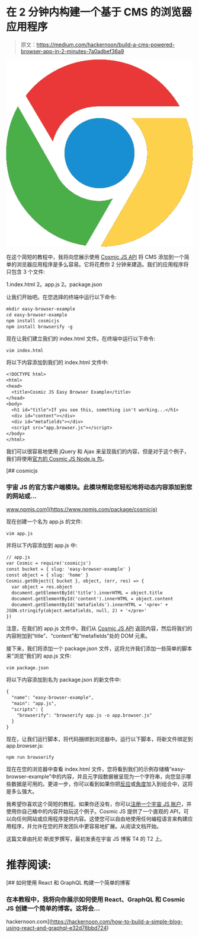 # 在 2 分钟内构建一个基于 CMS 的浏览器应用程序

> 原文：<https://medium.com/hackernoon/build-a-cms-powered-browser-app-in-2-minutes-7a0adbef36a9>

![](img/644619a13a4c2e9115269eef7778c74f.png)

在这个简短的教程中，我将向您展示使用 [Cosmic JS API](https://cosmicjs.com) 将 CMS 添加到一个简单的浏览器应用程序是多么容易。它将花费你 2 分钟来建造。我们的应用程序将只包含 3 个文件:

1.index.html
2。app.js
2。package.json

让我们开始吧。在您选择的终端中运行以下命令:

```
mkdir easy-browser-example
cd easy-browser-example
npm install cosmicjs
npm install browserify -g
```

现在让我们建立我们的 index.html 文件。在终端中运行以下命令:

```
vim index.html
```

将以下内容添加到我们的 index.html 文件中:

```
<!DOCTYPE html>
<html>
<head>
  <title>Cosmic JS Easy Browser Example</title>
</head>
<body>
  <h1 id="title">If you see this, something isn't working...</h1>
  <div id="content"></div>
  <div id="metafields"></div>
  <script src="app.browser.js"></script>
</body>
</html>
```

我们可以很容易地使用 jQuery 和 Ajax 来呈现我们的内容，但是对于这个例子，我们将使用[官方的 Cosmic JS Node.js 包](https://www.npmjs.com/package/cosmicjs)。

[](https://www.npmjs.com/package/cosmicjs) [## cosmicjs

### 宇宙 JS 的官方客户端模块。此模块帮助您轻松地将动态内容添加到您的网站或…

www.npmjs.com](https://www.npmjs.com/package/cosmicjs) 

现在创建一个名为 app.js 的文件:

```
vim app.js
```

并将以下内容添加到 app.js 中:

```
// app.js
var Cosmic = require('cosmicjs')
const bucket = { slug: 'easy-browser-example' }
const object = { slug: 'home' }
Cosmic.getObject({ bucket }, object, (err, res) => {
  var object = res.object
  document.getElementById('title').innerHTML = object.title
  document.getElementById('content').innerHTML = object.content
  document.getElementById('metafields').innerHTML = '<pre>' + JSON.stringify(object.metafields, null, 2) + '</pre>'
})
```

注意，在我们的 app.js 文件中，我们从 [Cosmic JS API](https://cosmicjs.com) 返回内容，然后将我们的内容附加到“title”、“content”和“metafields”处的 DOM 元素。

接下来，我们将添加一个 package.json 文件，这将允许我们添加一些简单的脚本来“浏览”我们的 app.js 文件:

```
vim package.json
```

将以下内容添加到名为 package.json 的新文件中:

```
{
  "name": "easy-browser-example",
  "main": "app.js",
  "scripts": {
    "browserify": "browserify app.js -o app.browser.js"
  }
}
```

现在，让我们运行脚本，将代码捆绑到浏览器中。运行以下脚本，将新文件绑定到 app.browser.js:

```
npm run browserify
```

现在在您的浏览器中查看 index.html 文件，您将看到我们的示例存储桶“easy-browser-example”中的内容，并且元字段数据被呈现为一个字符串，向您显示哪些数据是可用的。更进一步，你可以看到如果你把[反应](https://cosmicjs.com/knowledge-base/react-cms)或[角度](https://cosmicjs.com/knowledge-base/angularjs-cms)加入到组合中，这将是多么强大。

我希望你喜欢这个简短的教程。如果你还没有，你可以[注册一个宇宙 JS 账户](https://cosmicjs.com/signup)，并使用你自己桶中的内容开始玩这个例子。Cosmic JS 提供了一个直观的 API，可以向任何网站或应用程序提供内容。这使您可以自由地使用任何编程语言来构建应用程序，并允许在您的开发团队中更容易地扩展。从阅读文档开始。

这篇文章由托尼·斯皮罗撰写，最初发表在宇宙 JS 博客 T4 的 T2 上。

# 推荐阅读:

[](https://hackernoon.com/how-to-build-a-simple-blog-using-react-and-graphql-e32d78bbd724) [## 如何使用 React 和 GraphQL 构建一个简单的博客

### 在本教程中，我将向你展示如何使用 React、GraphQL 和 Cosmic JS 创建一个简单的博客。这将会…

hackernoon.com](https://hackernoon.com/how-to-build-a-simple-blog-using-react-and-graphql-e32d78bbd724)